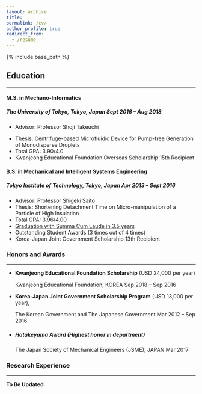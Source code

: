 ```yaml
---
layout: archive
title:
permalink: /cv/
author_profile: true
redirect_from:
  - /resume
---
```


{% include base_path %}

## Education

------

#### M.S. in Mechano-Informatics

##### The University of Tokyo, Tokyo, Japan 																																								Sept 2016 – Aug 2018

- Advisor: Professor Shoji Takeuchi

* Thesis: Centrifuge-based Microfluidic Device for Pump-free Generation of Monodisperse Droplets
* Total GPA: 3.90/4.0
* Kwanjeong Educational Foundation Overseas Scholarship 15th Recipient



#### B.S. in Mechanical and Intelligent Systems Engineering

##### Tokyo Institute of Technology, Tokyo, Japan 																																					Apr 2013 – Sept 2016

* Advisor: Professor Shigeki Saito
* Thesis: Shortening Detachment Time on Micro-manipulation of a Particle of High Insulation
* Total GPA: 3.96/4.00
* <u>Graduation with Summa Cum Laude in 3.5 years</u>
* Outstanding Student Awards (3 times out of 4 times)
* Korea-Japan Joint Government Scholarship 13th Recipient



### Honors and Awards

------

* **Kwanjeong Educational Foundation Scholarship** (USD 24,000 per year)

  Kwanjeong Educational Foundation, KOREA																																						Sep 2018 – Sep 2016

* **Korea-Japan Joint Government Scholarship Program** (USD 13,000 per year), 

  The Korean Government and The Japanese Government																																 Mar 2012 – Sep 2016

* ##### **Hatakeyama Award (Highest honor in department)**

  The Japan Society of Mechanical Engineers (JSME), JAPAN																																					Mar 2017





### Research Experience

------

**To Be Updated**
